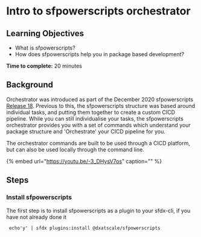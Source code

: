 # Intro to sfpowerscripts orchestrator

## **Learning Objectives**

* What is sfpowerscripts?
* How does sfpowerscripts help you in package based development? 

**Time to complete:** 20 minutes

## Background

Orchestrator was introduced as part of the December 2020 sfpowerscripts [Release 18](https://github.com/Accenture/sfpowerscripts/releases/tag/Release_18). Previous to this, the sfpowerscripts structure was based around individual tasks, and putting them together to create a custom CICD pipeline. While you can still individualise your tasks, the sfpowerscripts orchestrator provides you with a set of commands which understand your package structure and 'Orchestrate' your CICD pipeline for you.

The orchestrator commands are built to be used through a CICD platform, but can also be used locally through the command line.

{% embed url="https://youtu.be/-3_DHysV7os" caption="" %}

## **Steps**

### **Install sfpowerscripts**

The first step is to install sfpowerscripts as a plugin to your sfdx-cli, if you have not already done it

```text
 echo'y' | sfdx plugins:install @dxatscale/sfpowerscripts
```

